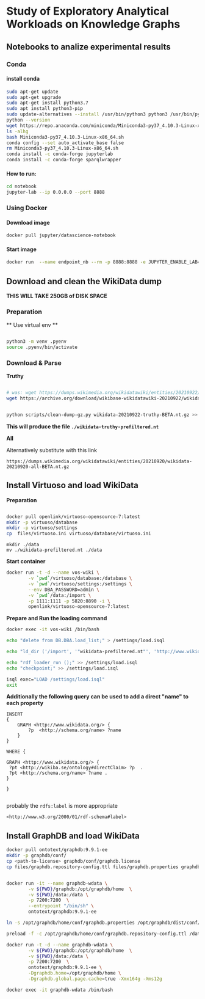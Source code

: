 # Study of Exploratory Analytical Workloads on Knowledge Graphs


## Notebooks to analize experimental results

### Conda

#### install conda


```bash
sudo apt-get update
sudo apt-get upgrade
sudo apt-get install python3.7
sudo apt install python3-pip
sudo update-alternatives --install /usr/bin/python3 python3 /usr/bin/python3.7 1
python --version
wget https://repo.anaconda.com/miniconda/Miniconda3-py37_4.10.3-Linux-x86_64.sh
ls -alhg
bash Miniconda3-py37_4.10.3-Linux-x86_64.sh 
conda config --set auto_activate_base false
rm Miniconda3-py37_4.10.3-Linux-x86_64.sh 
conda install -c conda-forge jupyterlab
conda install -c conda-forge sparqlwrapper
```


#### How to run:

```bash
cd notebook
jupyter-lab --ip 0.0.0.0 --port 8888
```


### Using Docker 

#### Download image

```bash
docker pull jupyter/datascience-notebook
```

#### Start image

```bash
docker run  --name endpoint_nb --rm -p 8888:8888 -e JUPYTER_ENABLE_LAB=yes -v "$PWD/notebook":/home/jovyan jupyter/datascience-notebook
```


## Download and clean the WikiData dump

**THIS WILL TAKE 250GB of DISK SPACE**

### Preparation

** Use virtual env **

```bash

python3 -m venv .pyenv
source .pyenv/bin/activate

```
### Download & Parse


**Truthy**

```bash

# was: wget https://dumps.wikimedia.org/wikidatawiki/entities/20210922/wikidata-20210922-truthy-BETA.nt.gz
wget https://archive.org/download/wikibase-wikidatawiki-20210922/wikidata-20210922-truthy-BETA.nt.gz


python scripts/clean-dump-gz.py wikidata-20210922-truthy-BETA.nt.gz >> parsed.log
```

**This will produce the file `./wikidata-truthy-prefiltered.nt`**


**All**

Alternatively substitute with this link

```
https://dumps.wikimedia.org/wikidatawiki/entities/20210920/wikidata-20210920-all-BETA.nt.gz
```


## Install Virtuoso and load WikiData


**Preparation**

```bash

docker pull openlink/virtuoso-opensource-7:latest
mkdir -p virtuoso/database
mkdir -p virtuoso/settings
cp  files/virtuoso.ini virtuoso/database/virtuoso.ini
```

```
mkdir ./data
mv ./wikidata-prefiltered.nt ./data
```


**Start container**

```bash
docker run -t -d --name vos-wiki \
        -v `pwd`/virtuoso/database:/database \
        -v `pwd`/virtuoso/settings:/settings \
        --env DBA_PASSWORD=admin \
        -v `pwd`/data:/import \
        -p 1111:1111 -p 5820:8890 -i \
        openlink/virtuoso-opensource-7:latest

```


**Prepare and Run the loading command**


```bash
docker exec -it vos-wiki /bin/bash

echo "delete from DB.DBA.load_list;" > /settings/load.isql

echo "ld_dir ('/import', '"wikidata-prefiltered.nt"', 'http://www.wikidata.org/');" >> /settings/load.isql

echo "rdf_loader_run ();" >> /settings/load.isql
echo "checkpoint;" >> /settings/load.isql

isql exec="LOAD /settings/load.isql"
exit
```

**Additionally the following query can be used to add a direct "name" to each property**


```
INSERT
{
    GRAPH <http://www.wikidata.org/> {
        ?p  <http://schema.org/name> ?name
    }
}

WHERE { 

GRAPH <http://www.wikidata.org/> {
 ?pt <http://wikiba.se/ontology#directClaim> ?p  .
 ?pt <http://schema.org/name> ?name .
}

} 


```

probably the `rdfs:label` is more appropriate

`<http://www.w3.org/2000/01/rdf-schema#label>`


## Install GraphDB and load WikiData



```bash
docker pull ontotext/graphdb:9.9.1-ee
mkdir -p graphdb/conf/
cp <path-to-license> graphdb/conf/graphdb.license   
cp files/graphdb.repository-config.ttl files/graphdb.properties graphdb/conf/


docker run -it --name graphdb-wdata \
        -v ${PWD}/graphdb:/opt/graphdb/home  \
        -v ${PWD}/data:/data \
        -p 7200:7200  \
        --entrypoint "/bin/sh" \
        ontotext/graphdb:9.9.1-ee

ln -s /opt/graphdb/home/conf/graphdb.properties /opt/graphdb/dist/conf/graphdb.properties

preload -f -c /opt/graphdb/home/conf/graphdb.repository-config.ttl /data/wikidata*.nt

docker run -t -d --name graphdb-wdata \
        -v ${PWD}/graphdb:/opt/graphdb/home  \
        -v ${PWD}/data:/data \
        -p 7200:7200  \
        ontotext/graphdb:9.9.1-ee \
        -Dgraphdb.home=/opt/graphdb/home \
        -Dgraphdb.global.page.cache=true -Xmx164g -Xms12g

docker exec -it graphdb-wdata /bin/bash

```
